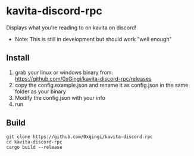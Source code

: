 # kavita-discord-rpc
Displays what you're reading to on kavita on discord!

* Note: This is still in development but should work "well enough"

## Install

1. grab your linux or windows binary from: https://github.com/0xGingi/kavita-discord-rpc/releases
2. copy the config.example.json and rename it as config.json in the same folder as your binary
3. Modify the config.json with your info
4. run



## Build
```
git clone https://github.com/0xgingi/kavita-discord-rpc
cd kavita-discord-rpc
cargo build --release
```
